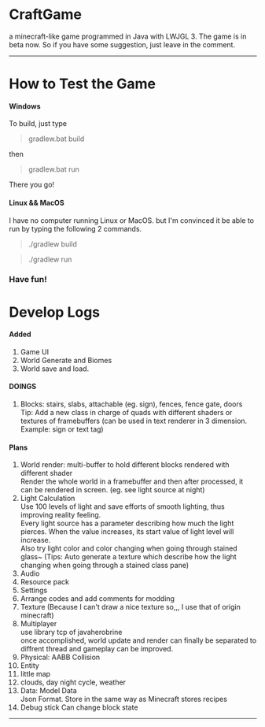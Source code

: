 # CraftGame
a minecraft-like game programmed in Java with LWJGL 3.
The game is in beta now. So if you have some suggestion, just leave in the comment.
****

# How to Test the Game

#### Windows

To build, just type
> gradlew.bat build

then
> gradlew.bat run

There you go!

#### Linux && MacOS

I have no computer running Linux or MacOS.
but I'm convinced it be able to run by typing the following 2 commands.

> ./gradlew build

> ./gradlew run

### Have fun!

# Develop Logs

#### Added

1. Game UI
2. World Generate and Biomes
3. World save and load.

#### DOINGS

1. Blocks: stairs, slabs, attachable (eg. sign), fences, fence gate, doors<br/>
   Tip: Add a new class in charge of quads with different shaders or textures of framebuffers (can be used in text renderer in 3 dimension. Example: sign or text tag)

#### Plans

1. World render: multi-buffer to hold different blocks rendered with different shader<br/>
   Render the whole world in a framebuffer and then after processed, it can be rendered in screen. (eg. see light source at night)
2. Light Calculation<br/>
   Use 100 levels of light and save efforts of smooth lighting, thus improving reality feeling.<br/>
   Every light source has a parameter describing how much the light pierces. When the value increases, its start value of light level will increase.<br/>
   Also try light color and color changing when going through stained glass~ (Tips: Auto generate a texture which describe how the light changing when going through a stained class pane)<br/>
3. Audio
4. Resource pack
5. Settings
6. Arrange codes and add comments for modding
7. Texture (Because I can't draw a nice texture so,,, I use that of origin minecraft)
8. Multiplayer<br/>
   use library tcp of javaherobrine<br/>
   once accomplished, world update and render can finally be separated to diffrent thread and gameplay can be improved.
9. Physical: AABB Collision
10. Entity
11. little map
12. clouds, day night cycle, weather
13. Data: Model Data<br/>
   Json Format. Store in the same way as Minecraft stores recipes
14. Debug stick
   Can change block state

****
